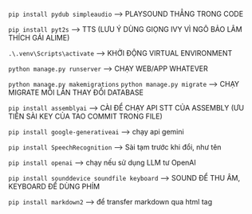`pip install pydub simpleaudio` --> PLAYSOUND THẲNG TRONG CODE

`pip install pyt2s` --> TTS (LƯU Ý DÙNG GIỌNG IVY VÌ NGÔ BẢO LÂM THÍCH GÁI ALIME)

`.\.venv\Scripts\activate` --> KHỞI ĐỘNG VIRTUAL ENVIRONMENT

`python manage.py runserver` --> CHẠY WEB/APP WHATEVER

`python manage.py makemigrations`
`python manage.py migrate` --> CHẠY MIGRATE MỖI LẦN THAY ĐỔI DATABASE

`pip install assemblyai` --> CÀI ĐỂ CHẠY API STT CỦA ASSEMBLY (ƯU TIÊN SÀI KEY CỦA TAO COMMIT TRONG FILE)

`pip install google-generativeai` --> chạy api gemini

`pip install SpeechRecognition` --> Sài tạm trước khi đổi, như tên

`pip install openai` --> chạy nếu sử dụng LLM tư OpenAI

`pip install sounddevice soundfile keyboard` --> SOUND ĐỂ THU ÂM, KEYBOARD ĐỂ DÙNG PHÍM

`pip install markdown2` --> để transfer markdown qua html tag
